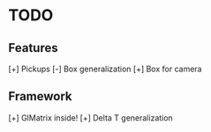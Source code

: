 # TODO

## Features
 [+] Pickups 
 [-] Box generalization
 [+] Box for camera

## Framework
 [+] GlMatrix inside!
 [+] Delta T generalization
